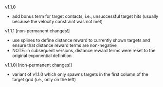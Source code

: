 v1.1.0
- add bonus term for target contacts, i.e., unsuccessful target hits (usually because the velocity constraint was not met)

v1.1.1 [non-permanent changes!]
- use splines to define distance reward to currently shown targets and ensure that distance reward terms are non-negative
- NOTE: in subsequent versions, distance reward terms were reset to the original exponential definition

v1.1.0l [non-permanent changes!]
- variant of v1.1.0 which only spawns targets in the first column of the target grid (i.e., only on the left)
